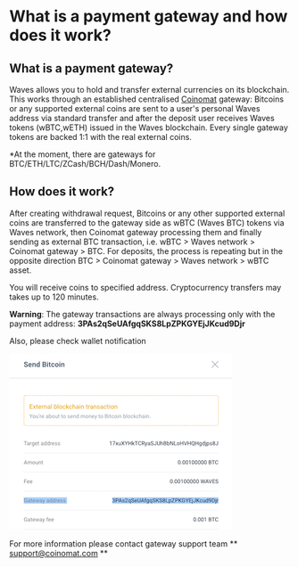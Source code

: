 # What is a payment gateway and how does it work?

## What is a payment gateway?

Waves allows you to hold and transfer external currencies on its blockchain. This works through an established centralised [Coinomat](https://coinomat.com/) gateway: Bitcoins or any supported external coins are sent to a user's personal Waves address via standard transfer and after the deposit user receives Waves tokens \(wBTC,wETH\) issued in the Waves blockchain. Every single gateway tokens are backed 1:1 with the real external coins.

\*At the moment, there are gateways for BTC/ETH/LTC/ZCash/BCH/Dash/Monero.

## How does it work?

After creating withdrawal request, Bitcoins or any other supported external coins are transferred to the gateway side as wBTC (Waves BTC) tokens via Waves network, then Coinomat gateway processing them and finally sending as external BTC transaction, i.e. wBTC &gt; Waves network &gt; Coinomat gateway &gt; BTC. For deposits, the process is repeating but in the opposite direction BTC &gt; Coinomat gateway &gt; Waves network &gt; wBTC asset.

You will receive coins to specified address. Cryptocurrency transfers may takes up to 120 minutes.

**Warning**: The gateway transactions are always processing only with the payment address: **3PAs2qSeUAfgqSKS8LpZPKGYEjJKcud9Djr**

Also, please check wallet notification

![](/_assets/payment_gateway_01.png)

For more information please contact gateway support team ** support@coinomat.com **
